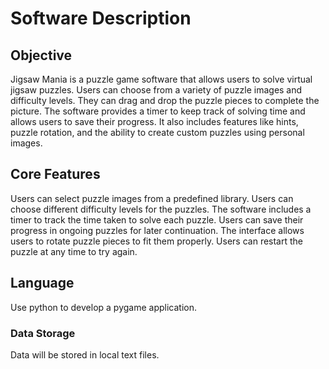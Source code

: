 # Software Description

## Objective

Jigsaw Mania is a puzzle game software that allows users to solve virtual jigsaw puzzles. Users can choose from a variety of puzzle images and difficulty levels. They can drag and drop the puzzle pieces to complete the picture. The software provides a timer to keep track of solving time and allows users to save their progress. It also includes features like hints, puzzle rotation, and the ability to create custom puzzles using personal images.

## Core Features

Users can select puzzle images from a predefined library.
Users can choose different difficulty levels for the puzzles.
The software includes a timer to track the time taken to solve each puzzle.
Users can save their progress in ongoing puzzles for later continuation.
The interface allows users to rotate puzzle pieces to fit them properly.
Users can restart the puzzle at any time to try again.

## Language

Use python to develop a pygame application.
### Data Storage

Data will be stored in local text files.